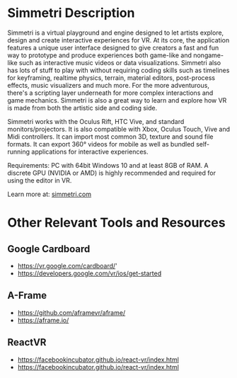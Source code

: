 # Simmetri Description

Simmetri is a virtual playground and engine designed to let artists explore, design and create interactive experiences for VR. At its core, the application features a unique user interface designed to give creators a fast and fun way to prototype and produce experiences both game-like and nongame-like such as interactive music videos or data visualizations. Simmetri also has lots of stuff to play with without requiring coding skills such as timelines for keyframing, realtime physics, terrain, material editors, post-process effects, music visualizers and much more. For the more adventurous, there's a scripting layer underneath for more complex interactions and game mechanics. Simmetri is also a great way to learn and explore how VR is made from both the artistic side and coding side.

Simmetri works with the Oculus Rift, HTC Vive, and standard monitors/projectors. It is also compatible with Xbox, Oculus Touch, Vive and Midi controllers. It can import most common 3D, texture and sound file formats. It can export 360° videos for mobile as well as bundled self-running applications for interactive experiences.

Requirements: PC with 64bit Windows 10 and at least 8GB of RAM. A discrete GPU (NVIDIA or AMD) is highly recommended and required for using the editor in VR.

Learn more at: [simmetri.com](http://simmetri.com)

# Other Relevant Tools and Resources

## Google Cardboard 
* https://vr.google.com/cardboard/'
* https://developers.google.com/vr/ios/get-started

## A-Frame
* https://github.com/aframevr/aframe/
* https://aframe.io/

## ReactVR
* https://facebookincubator.github.io/react-vr/index.html
* https://facebookincubator.github.io/react-vr/index.html
